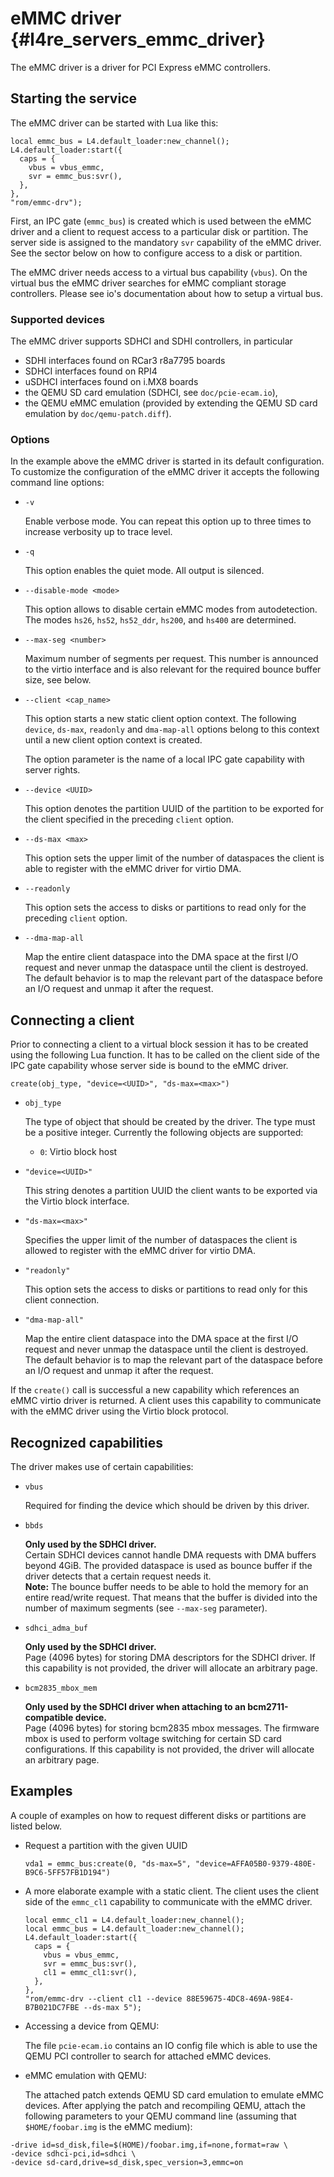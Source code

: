 # eMMC driver {#l4re_servers_emmc_driver}

The eMMC driver is a driver for PCI Express eMMC controllers.


## Starting the service

The eMMC driver can be started with Lua like this:

    local emmc_bus = L4.default_loader:new_channel();
    L4.default_loader:start({
      caps = {
        vbus = vbus_emmc,
        svr = emmc_bus:svr(),
      },
    },
    "rom/emmc-drv");

First, an IPC gate (`emmc_bus`) is created which is used between the eMMC
driver and a client to request access to a particular disk or partition. The
server side is assigned to the mandatory `svr` capability of the eMMC driver.
See the sector below on how to configure access to a disk or partition.

The eMMC driver needs access to a virtual bus capability (`vbus`). On the
virtual bus the eMMC driver searches for eMMC compliant storage controllers.
Please see io's documentation about how to setup a virtual bus.


### Supported devices

The eMMC driver supports SDHCI and SDHI controllers, in particular
- SDHI interfaces found on RCar3 r8a7795 boards
- SDHCI interfaces found on RPI4
- uSDHCI interfaces found on i.MX8 boards
- the QEMU SD card emulation (SDHCI, see `doc/pcie-ecam.io`),
- the QEMU eMMC emulation (provided by extending the QEMU SD card emulation by
  `doc/qemu-patch.diff`).


### Options

In the example above the eMMC driver is started in its default configuration.
To customize the configuration of the eMMC driver it accepts the following
command line options:

* `-v`

  Enable verbose mode. You can repeat this option up to three times to increase
  verbosity up to trace level.

* `-q`

  This option enables the quiet mode. All output is silenced.

* `--disable-mode <mode>`

  This option allows to disable certain eMMC modes from autodetection. The
  modes `hs26`, `hs52`, `hs52_ddr`, `hs200`, and `hs400` are determined.

* `--max-seg <number>`

  Maximum number of segments per request. This number is announced to the virtio
  interface and is also relevant for the required bounce buffer size, see below.

* `--client <cap_name>`

  This option starts a new static client option context. The following
  `device`, `ds-max`, `readonly` and `dma-map-all` options belong to this
  context until a new client option context is created.

  The option parameter is the name of a local IPC gate capability with server
  rights.

* `--device <UUID>`

  This option denotes the partition UUID of the partition to be exported for
  the client specified in the preceding `client` option.

* `--ds-max <max>`

  This option sets the upper limit of the number of dataspaces the client is
  able to register with the eMMC driver for virtio DMA.

* `--readonly`

  This option sets the access to disks or partitions to read only for the
  preceding `client` option.

* `--dma-map-all`

  Map the entire client dataspace into the DMA space at the first I/O request
  and never unmap the dataspace until the client is destroyed. The default
  behavior is to map the relevant part of the dataspace before an I/O request
  and unmap it after the request.


## Connecting a client

Prior to connecting a client to a virtual block session it has to be created
using the following Lua function. It has to be called on the client side of the
IPC gate capability whose server side is bound to the eMMC driver.

    create(obj_type, "device=<UUID>", "ds-max=<max>")

* `obj_type`

  The type of object that should be created by the driver. The type must be a
  positive integer. Currently the following objects are supported:
  * `0`: Virtio block host

* `"device=<UUID>"`

  This string denotes a partition UUID the client wants to be exported via the
  Virtio block interface.

* `"ds-max=<max>"`

  Specifies the upper limit of the number of dataspaces the client is allowed
  to register with the eMMC driver for virtio DMA.

* `"readonly"`

  This option sets the access to disks or partitions to read only for this
  client connection.

* `"dma-map-all"`

  Map the entire client dataspace into the DMA space at the first I/O request
  and never unmap the dataspace until the client is destroyed. The default
  behavior is to map the relevant part of the dataspace before an I/O request
  and unmap it after the request.

If the `create()` call is successful a new capability which references an eMMC
virtio driver is returned. A client uses this capability to communicate with
the eMMC driver using the Virtio block protocol.


## Recognized capabilities

The driver makes use of certain capabilities:

* `vbus`

  Required for finding the device which should be driven by this driver.

* `bbds`

  **Only used by the SDHCI driver.**  
  Certain SDHCI devices cannot handle DMA requests with DMA buffers beyond 4GiB.
  The provided dataspace is used as bounce buffer if the driver detects that a
  certain request needs it.  
  **Note:** The bounce buffer needs to be able to hold the memory for an entire
  read/write request. That means that the buffer is divided into the number of
  maximum segments (see `--max-seg` parameter).

* `sdhci_adma_buf`

  **Only used by the SDHCI driver.**  
  Page (4096 bytes) for storing DMA descriptors for the SDHCI driver. If this
  capability is not provided, the driver will allocate an arbitrary page.

* `bcm2835_mbox_mem`

  **Only used by the SDHCI driver when attaching to an bcm2711-compatible device.**  
  Page (4096 bytes) for storing bcm2835 mbox messages. The firmware mbox is used
  to perform voltage switching for certain SD card configurations. If this
  capability is not provided, the driver will allocate an arbitrary page.


## Examples

A couple of examples on how to request different disks or partitions are listed
below.

* Request a partition with the given UUID

      vda1 = emmc_bus:create(0, "ds-max=5", "device=AFFA05B0-9379-480E-B9C6-5FF57FB1D194")

* A more elaborate example with a static client. The client uses the client
  side of the `emmc_cl1` capability to communicate with the eMMC driver.

      local emmc_cl1 = L4.default_loader:new_channel();
      local emmc_bus = L4.default_loader:new_channel();
      L4.default_loader:start({
        caps = {
          vbus = vbus_emmc,
          svr = emmc_bus:svr(),
          cl1 = emmc_cl1:svr(),
        },
      },
      "rom/emmc-drv --client cl1 --device 88E59675-4DC8-469A-98E4-B7B021DC7FBE --ds-max 5");

* Accessing a device from QEMU:

  The file `pcie-ecam.io` contains an IO config file which is able to use the
  QEMU PCI controller to search for attached eMMC devices.

* eMMC emulation with QEMU:

  The attached patch extends QEMU SD card emulation to emulate eMMC devices.
  After applying the patch and recompiling QEMU, attach the following parameters
  to your QEMU command line (assuming that `$HOME/foobar.img` is the eMMC medium):
```
-drive id=sd_disk,file=$(HOME)/foobar.img,if=none,format=raw \
-device sdhci-pci,id=sdhci \
-device sd-card,drive=sd_disk,spec_version=3,emmc=on
```
